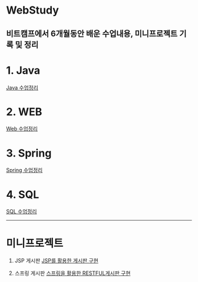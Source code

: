 # WebStudy
비트캠프에서 6개월동안 배운 수업내용, 미니프로젝트 기록 및 정리
---
# 1. Java
[Java 수업정리](https://github.com/chlgudtjr/StudyDiary/tree/main/JAVA-Study)

# 2. WEB
[Web 수업정리](https://github.com/chlgudtjr/StudyDiary/tree/main/Web_Study)

# 3. Spring
[Spring 수업정리](https://github.com/chlgudtjr/StudyDiary/tree/main/Spring_study)

# 4. SQL
[SQL 수업정리](https://github.com/chlgudtjr/StudyDiary/tree/main/SQL_Study)

---
# 미니프로젝트

1. JSP 게시판
[JSP를 활용한 게시판 구현](https://github.com/chlgudtjr/mvc_board_jsp)

2. 스프링 게시판
[스프링을 활용한 RESTFUL게시판 구현](https://github.com/chlgudtjr/Spring_mvc_board)
